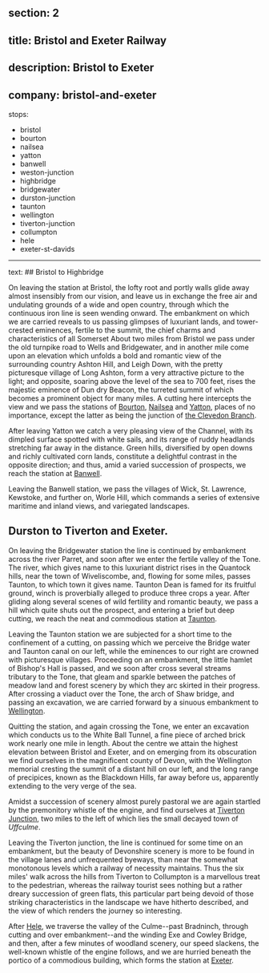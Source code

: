 section: 2
----
title: Bristol and Exeter Railway
----
description: Bristol to Exeter
----
company: bristol-and-exeter
----
stops:
- bristol
- bourton
- nailsea
- yatton
- banwell
- weston-junction
- highbridge
- bridgewater
- durston-junction
- taunton
- wellington
- tiverton-junction
- collumpton
- hele
- exeter-st-davids
----
text: ## Bristol to Highbridge

On leaving the station at Bristol, the lofty root and portly walls glide away almost insensibly from our vision, and leave us in exchange the free air and undulating grounds of a wide and open country, through which the continuous iron line is seen wending onward. The embankment on which we are carried reveals to us passing glimpses of luxuriant lands, and tower-crested eminences, fertile to the summit, the chief charms and characteristics of all Somerset About two miles from Bristol we pass under the old turnpike road to Wells and Bridgewater, and in another mile come upon an elevation which unfolds a bold and romantic view of the surrounding country Ashton Hill, and Leigh Down, with the pretty picturesque village of Long Ashton, form a very attractive picture to the light; and opposite, soaring above the level of the sea to 700 feet, rises the majestic eminence of Dun dry Beacon, the turreted summit of which becomes a prominent object for many miles. A cutting here intercepts the view and we pass the stations of [Bourton](/stations/bourton), [Nailsea](/stations/nailsea) and [Yatton](/stations/yatton), places of no importance, except the latter as being the junction of [the Clevedon Branch](/stations/clevedon).

After leaving Yatton we catch a very pleasing view of the Channel, with its dimpled surface spotted with white sails, and its range of ruddy headlands stretching far away in the distance. Green hills, diversified by open downs and richly cultivated corn lands, constitute a delightful contrast in the opposite direction; and thus, amid a varied succession of prospects, we reach the station at
[Banwell](/stations/banwell).

Leaving the Banwell station, we pass the villages of Wick, St. Lawrence, Kewstoke, and further on, Worle Hill, which commands a series of extensive maritime and inland views, and variegated landscapes.

## Durston to Tiverton and Exeter.
On leaving the Bridgewater station the line is continued by embankment across the river Parret, and soon after we enter the fertile valley of the Tone. The river, which gives name to this luxuriant district rises in the Quantock hills, near the town of Wiveliscombe, and, flowing for some miles, passes Taunton, to which town it gives name. Taunton Dean is famed for its fruitful ground, winch is proverbially alleged to produce three crops a year. After gliding along several scenes of wild fertility and romantic beauty, we pass a hill which quite shuts out the prospect, and entering a brief but deep cutting, we reach the neat and commodious station at [Taunton](/stations/taunton).

Leaving the Taunton station we are subjected for a short time to the confinement of a cutting, on passing which we perceive the Bridge water and Taunton canal on our left, while the eminences to our right are crowned with picturesque villages. Proceeding on an embankment, the little hamlet of Bishop's Hall is passed, and we soon after cross several streams tributary to the Tone, that gleam and sparkle between the patches of meadow land and forest scenery by which they arc skirted in their progress. After crossing a viaduct over the Tone, the arch of Shaw bridge, and passing an excavation, we are carried forward by a sinuous embankment to [Wellington](/stations/wellington).

Quitting the station, and again crossing the Tone, we enter an excavation which conducts us to the White Ball Tunnel, a fine piece of arched brick work nearly one mile in length. About the centre we attain the highest elevation between Bristol and Exeter, and on emerging from its obscuration we find ourselves in the magnificent county of Devon, with the Wellington memorial cresting the summit of a distant hill on our left, and the long range of precipices, known as the Blackdown Hills, far away before us, apparently extending to the very verge of the sea.

Amidst a succession of scenery almost purely pastoral we are again startled by the premonitory whistle of the engine, and find ourselves at [Tiverton Junction](/station/tiverton-junction), two miles to the left of which lies the small decayed town of *Uffculme*.

Leaving the Tiverton junction, the line is continued for some time on an embankment, but the beauty of Devonshire scenery is more to be found in the village lanes and unfrequented byeways, than near the somewhat monotonous levels which a railway of necessity maintains. Thus the six miles' walk across the hills from Tiverton to Collumpton is a marvellous treat to the pedestrian, whereas the railway tourist sees nothing but a rather dreary succession of green flats, this particular part being devoid of those striking characteristics in the landscape we have hitherto described, and the view of which renders the journey so interesting.

After [Hele](/stations/hele), we traverse the valley of the Culme--past Bradninch, through cutting and over embankment--and the winding Exe and Cowley Bridge, and then, after a few minutes of woodland scenery, our speed slackens, the well-known whistle of the engine follows, and we are hurried beneath the portico of a commodious building, which forms the station at [Exeter](/stations/exeter).
